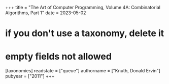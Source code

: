+++
title = "The Art of Computer Programming, Volume 4A: Combinatorial Algorithms, Part 1"
date = 2023-05-02
# if you don't use a taxonomy, delete it
# empty fields not allowed
[taxonomies]
  readstate = ["queue"]
  authorname = ["Knuth, Donald Ervin"]
  pubyear = ["2011"]
+++

